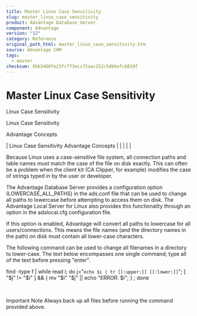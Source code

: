 ```yaml
---
title: Master Linux Case Sensitivity
slug: master_linux_case_sensitivity
product: Advantage Database Server
component: Advantage
version: "12"
category: Reference
original_path_html: master_linux_case_sensitivity.htm
source: Advantage CHM
tags:
  - master
checksum: 5bb3460fe23fcf73acc72aac252c5d66efcb819f
---
```


# Master Linux Case Sensitivity

Linux Case Sensitivity

Linux Case Sensitivity

Advantage Concepts

| Linux Case Sensitivity  Advantage Concepts |  |  |  |  |

Because Linux uses a case-sensitive file system, all connection paths and table names must match the case of the file on disk exactly. This can often be a problem when the client kit (CA Clipper, for example) modifies the case of strings typed in by the user or developer.

The Advantage Database Server provides a configuration option (LOWERCASE\_ALL\_PATHS) in the ads.conf file that can be used to change all paths to lowercase before attempting to access them on disk. The Advantage Local Server for Linux also provides this functionality through an option in the adslocal.cfg configuration file.

If this option is enabled, Advantage will convert all paths to lowercase for all users/connections. This means the file names (and the directory names in the path) on disk must contain all lower-case characters.

The following command can be used to change all filenames in a directory to lower-case. The text below encompasses one single command; type all of the text before pressing "enter".

find -type f | while read i; do j="`echo $i | tr [[:upper:]] [[:lower:]]`"; [ "$j" != "$i" ] && { mv "$i" "$j" || echo "ERROR: $i"; } ; done

 

Important Note Always back up all files before running the command provided above.
